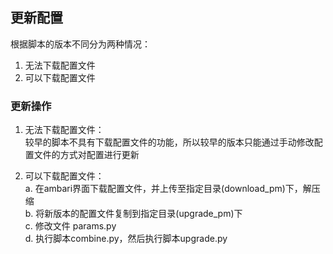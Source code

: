## 更新配置

根据脚本的版本不同分为两种情况：  
1. 无法下载配置文件  
2. 可以下载配置文件  

### 更新操作
1. 无法下载配置文件：  
较早的脚本不具有下载配置文件的功能，所以较早的版本只能通过手动修改配置文件的方式对配置进行更新  

2. 可以下载配置文件：  
a. 在ambari界面下载配置文件，并上传至指定目录(download_pm)下，解压缩  
b. 将新版本的配置文件复制到指定目录(upgrade_pm)下  
c. 修改文件 params.py  
d. 执行脚本combine.py，然后执行脚本upgrade.py